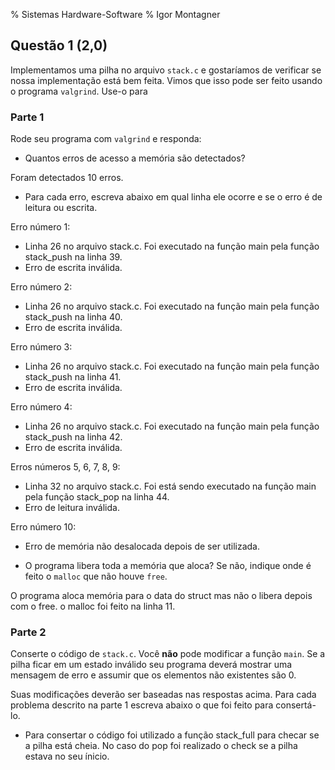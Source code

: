 % Sistemas Hardware-Software
% Igor Montagner


## Questão 1 (2,0)

Implementamos uma pilha no arquivo `stack.c` e gostaríamos de verificar se nossa implementação está bem feita. Vimos que isso pode ser feito usando o programa `valgrind`. Use-o para

### Parte 1

Rode seu programa com `valgrind` e responda:

* Quantos erros de acesso a memória são detectados?

Foram detectados 10 erros.

* Para cada erro, escreva abaixo em qual linha ele ocorre e se o erro é de leitura ou escrita.

Erro número 1:
- Linha 26 no arquivo stack.c. Foi executado na função main pela função stack_push na linha 39.
- Erro de escrita inválida.

Erro número 2:
- Linha 26 no arquivo stack.c. Foi executado na função main pela função stack_push na linha 40.
- Erro de escrita inválida.

Erro número 3:
- Linha 26 no arquivo stack.c. Foi executado na função main pela função stack_push na linha 41.
- Erro de escrita inválida.

Erro número 4:
- Linha 26 no arquivo stack.c. Foi executado na função main pela função stack_push na linha 42.
- Erro de escrita inválida.

Erros números 5, 6, 7, 8, 9:
- Linha 32 no arquivo stack.c. Foi  está sendo executado na função main pela função stack_pop na linha 44.
- Erro de leitura inválida.

Erro número 10:
- Erro de memória não desalocada depois de ser utilizada.

* O programa libera toda a memória que aloca? Se não, indique onde é feito o `malloc` que não houve `free`.

O programa aloca memória para o data do struct mas não o libera depois com o free. o malloc foi feito na linha 11.

### Parte 2

Conserte o código de `stack.c`. Você **não** pode modificar a função `main`. Se a pilha ficar em um estado inválido seu programa deverá mostrar uma mensagem de erro e assumir que os elementos não existentes são 0.

Suas modificações deverão ser baseadas nas respostas acima. Para cada problema descrito na parte 1 escreva abaixo o que foi feito para consertá-lo.

- Para consertar o código foi utilizado a função stack_full para checar se a pilha está cheia. No caso do pop foi realizado o check se a pilha estava no seu ínicio.